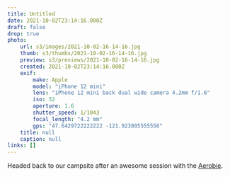 ```yaml
---
title: Untitled
date: 2021-10-02T23:14:16.000Z
draft: false
drop: true
photo:
    url: s3/images/2021-10-02-16-14-16.jpg
    thumb: s3/thumbs/2021-10-02-16-14-16.jpg
    preview: s3/previews/2021-10-02-16-14-16.jpg
    created: 2021-10-02T23:14:16.000Z
    exif:
        make: Apple
        model: "iPhone 12 mini"
        lens: "iPhone 12 mini back dual wide camera 4.2mm f/1.6"
        iso: 32
        aperture: 1.6
        shutter_speed: 1/1043
        focal_length: "4.2 mm"
        gps: "47.6429722222222 -121.923805555556"
    title: null
    caption: null
links: []
---
```


Headed back to our campsite after an awesome session with the [Aerobie](https://aerobie.com/en_us/products/795861500010).
